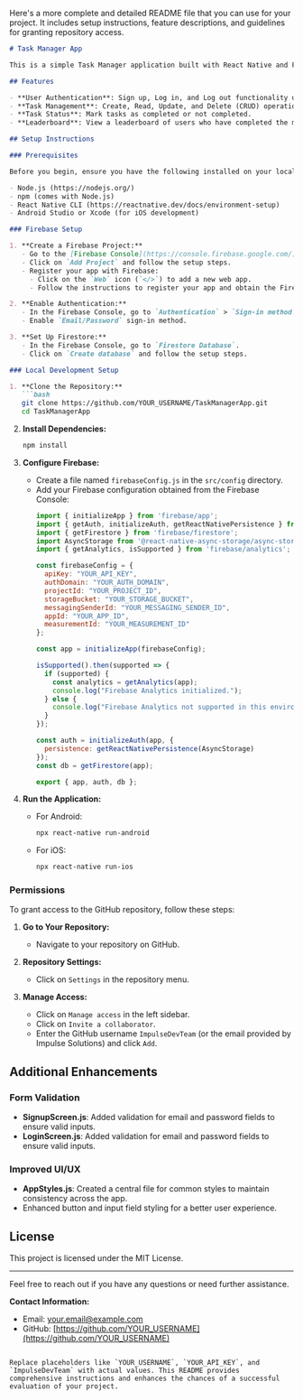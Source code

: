 Here's a more complete and detailed README file that you can use for your project. It includes setup instructions, feature descriptions, and guidelines for granting repository access.

```markdown
# Task Manager App

This is a simple Task Manager application built with React Native and Firebase. The app allows users to sign up, log in, add tasks, mark them as completed, and view a leaderboard of task completions.

## Features

- **User Authentication**: Sign up, Log in, and Log out functionality using Firebase Authentication.
- **Task Management**: Create, Read, Update, and Delete (CRUD) operations for tasks using Firestore.
- **Task Status**: Mark tasks as completed or not completed.
- **Leaderboard**: View a leaderboard of users who have completed the most tasks.

## Setup Instructions

### Prerequisites

Before you begin, ensure you have the following installed on your local machine:

- Node.js (https://nodejs.org/)
- npm (comes with Node.js)
- React Native CLI (https://reactnative.dev/docs/environment-setup)
- Android Studio or Xcode (for iOS development)

### Firebase Setup

1. **Create a Firebase Project:**
   - Go to the [Firebase Console](https://console.firebase.google.com/).
   - Click on `Add Project` and follow the setup steps.
   - Register your app with Firebase:
     - Click on the `Web` icon (`</>`) to add a new web app.
     - Follow the instructions to register your app and obtain the Firebase configuration.

2. **Enable Authentication:**
   - In the Firebase Console, go to `Authentication` > `Sign-in method`.
   - Enable `Email/Password` sign-in method.

3. **Set Up Firestore:**
   - In the Firebase Console, go to `Firestore Database`.
   - Click on `Create database` and follow the setup steps.

### Local Development Setup

1. **Clone the Repository:**
   ```bash
   git clone https://github.com/YOUR_USERNAME/TaskManagerApp.git
   cd TaskManagerApp
   ```

2. **Install Dependencies:**
   ```bash
   npm install
   ```

3. **Configure Firebase:**
   - Create a file named `firebaseConfig.js` in the `src/config` directory.
   - Add your Firebase configuration obtained from the Firebase Console:
     ```javascript
     import { initializeApp } from 'firebase/app';
     import { getAuth, initializeAuth, getReactNativePersistence } from 'firebase/auth';
     import { getFirestore } from 'firebase/firestore';
     import AsyncStorage from '@react-native-async-storage/async-storage';
     import { getAnalytics, isSupported } from 'firebase/analytics';

     const firebaseConfig = {
       apiKey: "YOUR_API_KEY",
       authDomain: "YOUR_AUTH_DOMAIN",
       projectId: "YOUR_PROJECT_ID",
       storageBucket: "YOUR_STORAGE_BUCKET",
       messagingSenderId: "YOUR_MESSAGING_SENDER_ID",
       appId: "YOUR_APP_ID",
       measurementId: "YOUR_MEASUREMENT_ID"
     };

     const app = initializeApp(firebaseConfig);

     isSupported().then(supported => {
       if (supported) {
         const analytics = getAnalytics(app);
         console.log("Firebase Analytics initialized.");
       } else {
         console.log("Firebase Analytics not supported in this environment.");
       }
     });

     const auth = initializeAuth(app, {
       persistence: getReactNativePersistence(AsyncStorage)
     });
     const db = getFirestore(app);

     export { app, auth, db };
     ```

4. **Run the Application:**
   - For Android:
     ```bash
     npx react-native run-android
     ```
   - For iOS:
     ```bash
     npx react-native run-ios
     ```

### Permissions

To grant access to the GitHub repository, follow these steps:

1. **Go to Your Repository:**
   - Navigate to your repository on GitHub.

2. **Repository Settings:**
   - Click on `Settings` in the repository menu.

3. **Manage Access:**
   - Click on `Manage access` in the left sidebar.
   - Click on `Invite a collaborator`.
   - Enter the GitHub username `ImpulseDevTeam` (or the email provided by Impulse Solutions) and click `Add`.

## Additional Enhancements

### Form Validation

- **SignupScreen.js**: Added validation for email and password fields to ensure valid inputs.
- **LoginScreen.js**: Added validation for email and password fields to ensure valid inputs.

### Improved UI/UX

- **AppStyles.js**: Created a central file for common styles to maintain consistency across the app.
- Enhanced button and input field styling for a better user experience.

## License

This project is licensed under the MIT License.

---

Feel free to reach out if you have any questions or need further assistance.

**Contact Information:**
- Email: [your.email@example.com](mailto:your.email@example.com)
- GitHub: [https://github.com/YOUR_USERNAME](https://github.com/YOUR_USERNAME)

```

Replace placeholders like `YOUR_USERNAME`, `YOUR_API_KEY`, and `ImpulseDevTeam` with actual values. This README provides comprehensive instructions and enhances the chances of a successful evaluation of your project.
